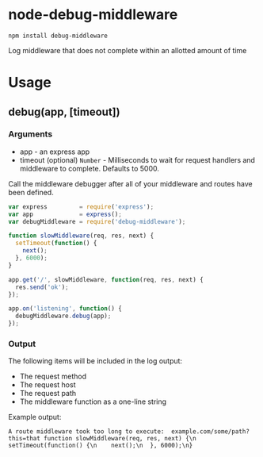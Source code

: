 # node-debug-middleware

```shell
npm install debug-middleware
```

Log middleware that does not complete within an allotted amount of time

# Usage

## debug(app, [timeout])

### Arguments

* app - an express app
* timeout (optional) `Number` - Milliseconds to wait for request handlers and middleware to complete.  Defaults to 5000.

Call the middleware debugger after all of your middleware and routes have been defined.

```javascript
var express         = require('express');
var app             = express();
var debugMiddleware = require('debug-middleware');

function slowMiddleware(req, res, next) {
  setTimeout(function() {
    next();
  }, 6000);
}

app.get('/', slowMiddleware, function(req, res, next) {
  res.send('ok');
});

app.on('listening', function() {
  debugMiddleware.debug(app);
});

```

### Output

The following items will be included in the log output:

* The request method
* The request host
* The request path
* The middleware function as a one-line string

Example output:

```
A route middleware took too long to execute:  example.com/some/path?this=that function slowMiddleware(req, res, next) {\n  setTimeout(function() {\n    next();\n  }, 6000);\n}

```
